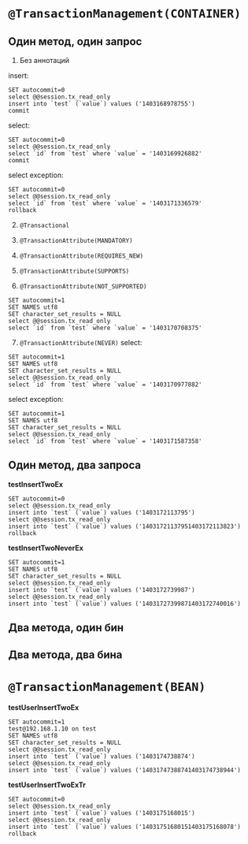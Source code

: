 # `@TransactionManagement(CONTAINER)` #

## Один метод, один запрос ##

1. Без аннотаций

insert:
```
SET autocommit=0
select @@session.tx_read_only
insert into `test` (`value`) values ('1403168978755')
commit
```

select:
```
SET autocommit=0
select @@session.tx_read_only
select `id` from `test` where `value` = '1403169926882'
commit
```

select exception:
```
SET autocommit=0
select @@session.tx_read_only
select `id` from `test` where `value` = '1403171336579'
rollback
```

2. `@Transactional`

3. `@TransactionAttribute(MANDATORY)`

4. `@TransactionAttribute(REQUIRES_NEW)`

5. `@TransactionAttribute(SUPPORTS)`

6. `@TransactionAttribute(NOT_SUPPORTED)`
```
SET autocommit=1
SET NAMES utf8
SET character_set_results = NULL
select @@session.tx_read_only
select `id` from `test` where `value` = '1403170708375'
```

7. `@TransactionAttribute(NEVER)`
select:
```
SET autocommit=1
SET NAMES utf8
SET character_set_results = NULL
select @@session.tx_read_only
select `id` from `test` where `value` = '1403170977882'
```

select exception:
```
SET autocommit=1
SET NAMES utf8
SET character_set_results = NULL
select @@session.tx_read_only
select `id` from `test` where `value` = '1403171587358'
```

## Один метод, два запроса ##

**testInsertTwoEx**
```
SET autocommit=0
select @@session.tx_read_only
insert into `test` (`value`) values ('1403172113795')
select @@session.tx_read_only
insert into `test` (`value`) values ('14031721137951403172113823')
rollback
```

**testInsertTwoNeverEx**

```
SET autocommit=1
SET NAMES utf8
SET character_set_results = NULL
select @@session.tx_read_only
insert into `test` (`value`) values ('1403172739987')
select @@session.tx_read_only
insert into `test` (`value`) values ('14031727399871403172740016')
```

## Два метода, один бин ##

## Два метода, два бина ##

# `@TransactionManagement(BEAN)` #

**testUserInsertTwoEx**
```
SET autocommit=1
test@192.168.1.10 on test
SET NAMES utf8
SET character_set_results = NULL
select @@session.tx_read_only
insert into `test` (`value`) values ('1403174738874')
select @@session.tx_read_only
insert into `test` (`value`) values ('14031747388741403174738944')
```

**testUserInsertTwoExTr**
```
SET autocommit=0
select @@session.tx_read_only
insert into `test` (`value`) values ('1403175168015')
select @@session.tx_read_only
insert into `test` (`value`) values ('14031751680151403175168078')
rollback
```